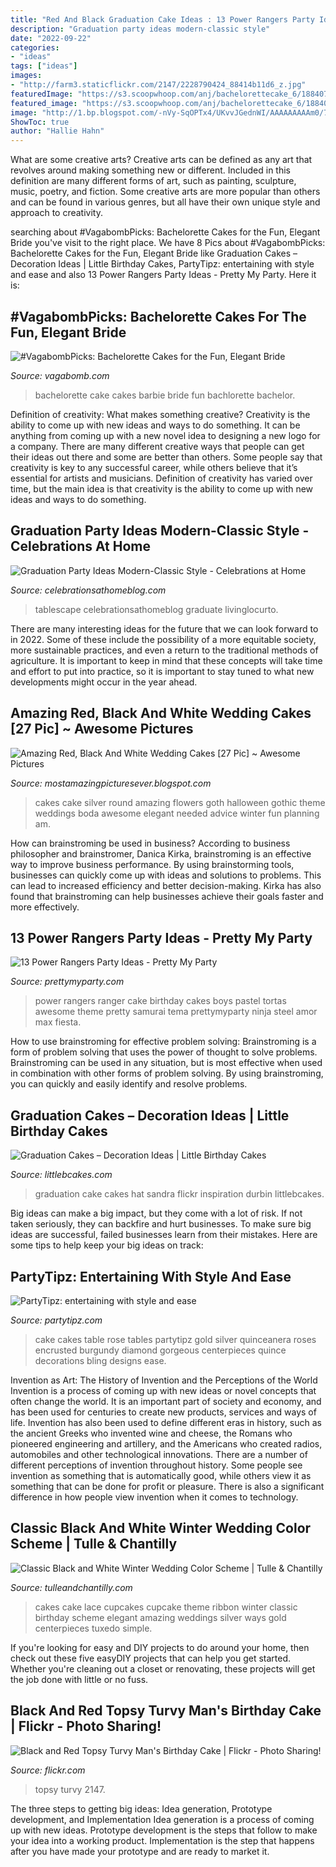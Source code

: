 ```yaml
---
title: "Red And Black Graduation Cake Ideas : 13 Power Rangers Party Ideas"
description: "Graduation party ideas modern-classic style"
date: "2022-09-22"
categories:
- "ideas"
tags: ["ideas"]
images:
- "http://farm3.staticflickr.com/2147/2228790424_88414b11d6_z.jpg"
featuredImage: "https://s3.scoopwhoop.com/anj/bachelorettecake_6/188407869.jpg"
featured_image: "https://s3.scoopwhoop.com/anj/bachelorettecake_6/188407869.jpg"
image: "http://1.bp.blogspot.com/-nVy-SqOPTx4/UKvvJGednWI/AAAAAAAAAm0/7BZV3V8Gu40/s1600/Red,+Black+And+White+Wedding+Cakes+20.jpg"
ShowToc: true
author: "Hallie Hahn"
---
```



What are some creative arts?
Creative arts can be defined as any art that revolves around making something new or different. Included in this definition are many different forms of art, such as painting, sculpture, music, poetry, and fiction. Some creative arts are more popular than others and can be found in various genres, but all have their own unique style and approach to creativity.

	

		
searching about #VagabombPicks: Bachelorette Cakes for the Fun, Elegant Bride you've visit to the right place. We have 8 Pics about #VagabombPicks: Bachelorette Cakes for the Fun, Elegant Bride like Graduation Cakes – Decoration Ideas | Little Birthday Cakes, PartyTipz: entertaining with style and ease and also 13 Power Rangers Party Ideas - Pretty My Party. Here it is:
		
    
## #VagabombPicks: Bachelorette Cakes For The Fun, Elegant Bride

<img loading=lazy src="https://s3.scoopwhoop.com/anj/bachelorettecake_6/188407869.jpg" onerror="this.onerror=null;this.src='https://tse3.mm.bing.net/th?id=OIP.TpFgAM3-71ftVN5ZgJmLsAHaJ3&amp;pid=15.1';" alt="#VagabombPicks: Bachelorette Cakes for the Fun, Elegant Bride">

_Source: vagabomb.com_

>bachelorette cake cakes barbie bride fun bachlorette bachelor. 

	

Definition of creativity: What makes something creative?
Creativity is the ability to come up with new ideas and ways to do something. It can be anything from coming up with a new novel idea to designing a new logo for a company. There are many different creative ways that people can get their ideas out there and some are better than others. Some people say that creativity is key to any successful career, while others believe that it’s essential for artists and musicians. Definition of creativity has varied over time, but the main idea is that creativity is the ability to come up with new ideas and ways to do something.

    
## Graduation Party Ideas Modern-Classic Style - Celebrations At Home

<img loading=lazy src="https://celebrationsathomeblog.com/wp-content/uploads/2014/03/graduation-party-tablescape.jpg" onerror="this.onerror=null;this.src='https://tse4.mm.bing.net/th?id=OIP.HjmufOgKCtRI--T0omSMgwHaKc&amp;pid=15.1';" alt="Graduation Party Ideas Modern-Classic Style - Celebrations at Home">

_Source: celebrationsathomeblog.com_

>tablescape celebrationsathomeblog graduate livinglocurto. 

	

There are many interesting ideas for the future that we can look forward to in 2022. Some of these include the possibility of a more equitable society, more sustainable practices, and even a return to the traditional methods of agriculture. It is important to keep in mind that these concepts will take time and effort to put into practice, so it is important to stay tuned to what new developments might occur in the year ahead.

    
## Amazing Red, Black And White Wedding Cakes [27 Pic] ~ Awesome Pictures

<img loading=lazy src="http://1.bp.blogspot.com/-nVy-SqOPTx4/UKvvJGednWI/AAAAAAAAAm0/7BZV3V8Gu40/s1600/Red,+Black+And+White+Wedding+Cakes+20.jpg" onerror="this.onerror=null;this.src='https://tse2.mm.bing.net/th?id=OIP.MgxAK80FWqmJHVGnyBYT7AAAAA&amp;pid=15.1';" alt="Amazing Red, Black And White Wedding Cakes [27 Pic] ~ Awesome Pictures">

_Source: mostamazingpicturesever.blogspot.com_

>cakes cake silver round amazing flowers goth halloween gothic theme weddings boda awesome elegant needed advice winter fun planning am. 

	

How can brainstroming be used in business?
According to business philosopher and brainstromer, Danica Kirka, brainstroming is an effective way to improve business performance. By using brainstorming tools, businesses can quickly come up with ideas and solutions to problems. This can lead to increased efficiency and better decision-making. Kirka has also found that brainstroming can help businesses achieve their goals faster and more effectively.

    
## 13 Power Rangers Party Ideas - Pretty My Party

<img loading=lazy src="https://www.prettymyparty.com/wp-content/uploads/2017/07/power-rangers-birthday-cake.jpg" onerror="this.onerror=null;this.src='https://tse2.mm.bing.net/th?id=OIP.YIFBRjNhTEeiWUf5XYtkvgHaNJ&amp;pid=15.1';" alt="13 Power Rangers Party Ideas - Pretty My Party">

_Source: prettymyparty.com_

>power rangers ranger cake birthday cakes boys pastel tortas awesome theme pretty samurai tema prettymyparty ninja steel amor max fiesta. 

	

How to use brainstroming for effective problem solving:
Brainstroming is a form of problem solving that uses the power of thought to solve problems. Brainstroming can be used in any situation, but is most effective when used in combination with other forms of problem solving. By using brainstroming, you can quickly and easily identify and resolve problems.

    
## Graduation Cakes – Decoration Ideas | Little Birthday Cakes

<img loading=lazy src="https://www.littlebcakes.com/wp-content/uploads/2013/08/Graduation-Hat-Cake.jpg" onerror="this.onerror=null;this.src='https://tse1.mm.bing.net/th?id=OIP.jgM4365AVLlNKLt9IofPbAHaJ4&amp;pid=15.1';" alt="Graduation Cakes – Decoration Ideas | Little Birthday Cakes">

_Source: littlebcakes.com_

>graduation cake cakes hat sandra flickr inspiration durbin littlebcakes. 

	

Big ideas can make a big impact, but they come with a lot of risk. If not taken seriously, they can backfire and hurt businesses. To make sure big ideas are successful, failed businesses learn from their mistakes. Here are some tips to help keep your big ideas on track:

    
## PartyTipz: Entertaining With Style And Ease

<img loading=lazy src="http://www.partytipz.com/blog/wp-content/uploads/2013/01/fultonwedding-02.jpg" onerror="this.onerror=null;this.src='https://tse4.mm.bing.net/th?id=OIP.EaFTY3YBskii0BDW7ckJYwHaKL&amp;pid=15.1';" alt="PartyTipz: entertaining with style and ease">

_Source: partytipz.com_

>cake cakes table rose tables partytipz gold silver quinceanera roses encrusted burgundy diamond gorgeous centerpieces quince decorations bling designs ease. 

	

Invention as Art: The History of Invention and the Perceptions of the World
Invention is a process of coming up with new ideas or novel concepts that often change the world. It is an important part of society and economy, and has been used for centuries to create new products, services and ways of life. Invention has also been used to define different eras in history, such as the ancient Greeks who invented wine and cheese, the Romans who pioneered engineering and artillery, and the Americans who created radios, automobiles and other technological innovations.
There are a number of different perceptions of invention throughout history. Some people see invention as something that is automatically good, while others view it as something that can be done for profit or pleasure. There is also a significant difference in how people view invention when it comes to technology.

    
## Classic Black And White Winter Wedding Color Scheme | Tulle &amp; Chantilly

<img loading=lazy src="http://www.tulleandchantilly.com/blog/wp-content/uploads/2012/11/Black-and-White-Ribbon-and-Lace-Wedding-Cakes.jpg" onerror="this.onerror=null;this.src='https://tse3.mm.bing.net/th?id=OIP.zWST6aZkMjN8ODDPcmITcAHaKg&amp;pid=15.1';" alt="Classic Black and White Winter Wedding Color Scheme | Tulle &amp; Chantilly">

_Source: tulleandchantilly.com_

>cakes cake lace cupcakes cupcake theme ribbon winter classic birthday scheme elegant amazing weddings silver ways gold centerpieces tuxedo simple. 

	

If you're looking for easy and DIY projects to do around your home, then check out these five easyDIY projects that can help you get started. Whether you're cleaning out a closet or renovating, these projects will get the job done with little or no fuss.

    
## Black And Red Topsy Turvy Man&#039;s Birthday Cake | Flickr - Photo Sharing!

<img loading=lazy src="http://farm3.staticflickr.com/2147/2228790424_88414b11d6_z.jpg" onerror="this.onerror=null;this.src='https://tse1.mm.bing.net/th?id=OIP.z5m4ZwSF2hqn6nnE9ZjfYgHaJ4&amp;pid=15.1';" alt="Black and Red Topsy Turvy Man&#039;s Birthday Cake | Flickr - Photo Sharing!">

_Source: flickr.com_

>topsy turvy 2147. 

	

The three steps to getting big ideas: Idea generation, Prototype development, and Implementation
Idea generation is a process of coming up with new ideas. Prototype development is the steps that follow to make your idea into a working product. Implementation is the step that happens after you have made your prototype and are ready to market it.

